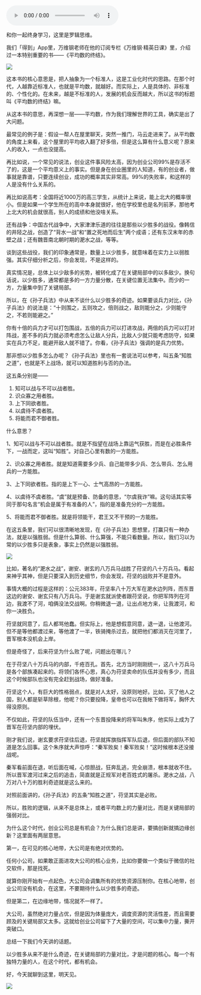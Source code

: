 <audio src="http://igetoss.cdn.igetget.com/mp3/201706/06/201706061500234890505999.mp3" controls="controls">您的浏览器不支持 audio 标签。</audio><p>和你一起终身学习，这里是罗辑思维。</p><p>我们「得到」App里，万维钢老师在他的订阅专栏《万维钢·精英日课》里，介绍过一本特别重要的书——《平均数的终结》。</p><img src="https://piccdn.igetget.com/img/201706/06/201706061503046046178742.jpg" /> <!--StartFragment--><p>这本书的核心意思是，把人抽象为一个标准人，这是工业化时代的思路。在那个时代，人越靠近标准人，也就是平均数，就越好。而实际上，人是具体的、非标准的、个性化的。在未来，越是不标准的人，发展的机会反而越大，所以这书的标题叫《平均数的终结》嘛。</p><p>从这本书的意思，再深想一层——平均数，作为我们理解世界的工具，确实是出了大问题。</p><p>最常见的例子是：假设一帮人在屋里聊天，突然一推门，马云走进来了。从平均数的角度上来看，这个屋里的平均收入翻了好多倍，但是这么算有什么意义呢？原来人的收入，一点也没提高。</p><p>再比如说，一个常见的说法，创业这件事风险太高，因为创业公司99%是存活不了的，这是一个平均意义上的事实。但是身在创业圈里的人知道，有的创业者，做事就是靠谱，只要连续创业，成功的概率其实非常高。99%的失败率，和这样的人是没有什么关系的。</p><p>再比如说高考：全国将近1000万的高三学生，从统计上来说，能上北大的概率很小。但是如果一个学生所在的高中本身就很好，他在学校里也是名列前茅，那他考上北大的机会就很高，别人的成绩和他没啥关系。</p><p>还有战争：中国古代战争中，大家津津乐道的往往是那些以少胜多的战役。像韩信的井陉之战，创造了“背水一战”和“置之死地而后生”两个成语；还有东汉末年的赤壁之战；还有魏晋南北朝时期的淝水之战，等等。</p><p>谈到这些战役，我们的印象通常是，数量上以少胜多，就意味着在实力上以弱胜强。其实仔细分析之后，你会发现，不是这样的。</p><p>真实情况是，总体上以少敌多的劣势，被转化成了在关键局部中的以多敌少。换句话说，以少胜多，通常都是多的一方力量分散，在关键位置无法集中。而少的一方，力量集中到了关键局部。</p><p>所以，在《孙子兵法》中从来不谈什么以少胜多的奇迹。如果要谈兵力对比，《孙子兵法》的说法是：“十则围之，五则攻之，倍则战之，敌则能分之，少则能守之，不若则能避之。”</p><p>你有十倍的兵力才可以打包围战，五倍的兵力可以打进攻战，两倍的兵力可以打对阵战，差不多的兵力就必须考虑怎么让敌人分兵，比敌人少就只能考虑防守，如果实在兵力不足，能避开敌人就不错了。你看，《孙子兵法》强调的是兵力优势。</p><p>那非想以少胜多怎么办呢？《孙子兵法》里也有一套说法可以参考，叫五条“知胜之道”，也就是不上战场，就可以知道胜利与否的办法。</p><p>这五条分别是——</p><p></p><ol><li>知可以战与不可以战者胜。</li><li>识众寡之用者胜。</li><li>上下同欲者胜。</li><li>以虞待不虞者胜。</li><li>将能而君不御者胜。</li></ol><p></p><!--EndFragment--> <p>什么意思？</p><p>1、知可以战与不可以战者胜。就是不指望在战场上靠运气获胜，而是在必胜条件下，一战而定，这叫“知胜”。对自己心里有数的一方能胜。</p><p>2、识众寡之用者胜。就是知道需要多少兵、自己能带多少兵、怎么带兵、怎么用兵的一方能胜。</p><p>3、上下同欲者胜。指的是上下一心、士气高昂的一方能胜。</p><p>4、以虞待不虞者胜。“虞”就是预备、防备的意思，“尔虞我诈”嘛。这句话其实等同于那句名言“机会是属于有准备的人”，指的是准备充分的一方能胜。</p><p>5、将能而君不御者胜。就是将领能干，君王又不干预的一方能胜。</p><p>在这五条里，我们可以很清晰地发现，在《孙子兵法》思想里，打赢只有一种办法，就是以强胜弱。但是什么算弱、什么算强，不能只看数量。所以，我们习以为常的以少胜多只是表象，事实上仍然是以强胜弱。</p><img src="https://piccdn.igetget.com/img/201706/06/201706062303108457801544.jpg" /><p>比如，著名的“淝水之战”，谢安、谢玄的八万兵马战胜了苻坚的八十万兵马。看起来神乎其神，但是只要深入到历史细节，你会发现，苻坚的战败并不是意外。</p><p>事情大概的过程是这样的：公元383年，苻坚率八十万大军在淝水边列阵，而东晋这边的谢安、谢玄只有八万兵马。于是谢玄就派使者跟苻坚说，你把军阵列在河边，我渡不了河，咱俩没法交战啊。你稍微退一退，让出点地方来，让我渡河，和你一决胜负。</p><p>苻坚就同意了，后人都骂他蠢。但实际上，他是想假意同意，退一退，让他渡河。但不是等他都渡过来，等他渡了一半，铁骑掩杀过去，就把他们都消灭在河里了，晋军根本没机会上岸。</p><p>但是奇怪了，后来苻坚为什么败了呢，问题出在哪儿？</p><p>在于苻坚八十万兵马的内部，千疮百孔。首先，北方当时刚刚统一，这八十万兵马是各个部族凑起来的。将领们各怀心思，真心为苻坚卖命的队伍并没有多少，而且这个时候部队也没有完全赶到战场，做好准备。</p><p>苻坚这个人，有巨大的性格弱点，就是对人太好，没原则地好。比如，灭了他人之国，别人都是斩草除根，他呢？你只要投降，皇帝也可以在我帐下做将军，胸怀大得没原则。</p><p>不仅如此，苻坚的队伍当中，还有一个东晋投降来的将军叫朱序，他实际上成为了晋军在苻坚内部的埋伏。</p><p>刚才我们说，谢玄要求苻坚往后退，苻坚就挥旗指挥军队后退，但后面的部队不知道是怎么回事。这个朱序就大声惊呼：“秦军败矣！秦军败矣！”这时候根本还没接战呢。</p><p>秦军看前面在退，听后面在喊，心惊胆战，狂奔乱逃，完全崩溃，根本就收不住。所以晋军渡河过来之后的追击，简直就是正规军对老百姓式的屠杀。淝水之战，八万对八十万的胜利奇迹就是这么来的。</p><p>对照前面讲的，《孙子兵法》的五条“知胜之道”，苻坚其实是必败。</p><p>所以，胜败的逻辑，从来不是总体上，或者平均数上的力量对比，而是关键局部的强弱对比。</p><p>为什么这个时代，创业公司总是有机会？为什么我们总是讲，要搞创新就搞边缘创新？这里面有两层意思。</p><p>第一，在可见的核心地带，大公司是有绝对优势的。</p><p>任何小公司，如果敢正面进攻大公司的核心业务，比如你要做一个类似于微信的社交软件，那是找死。</p><p>就算你刚开始有一点起色，大公司会调集所有的优势资源压制你。在核心地带，创业公司没有机会，在这里，不要期待什么以少胜多的奇迹。</p><p>但是第二，在边缘地带，情况就不一样了。</p><p>大公司，虽然绝对力量占优，但是因为体量庞大，调度资源的灵活性差，而且需要顾及的关键局部又太多。这就给创业公司留下了大量的空间，可以集中力量，撕开突破口。</p><p>总结一下我们今天讲的话题。</p><p>以少胜多从来不是什么奇迹，在关键局部的力量对比，才是问题的核心。每一个有独特力量的人，在这个时代，都有机会。</p><p>好，今天就聊到这里，明天见。</p><img src="https://piccdn.igetget.com/img/201706/06/201706061808239654787270.jpg" />